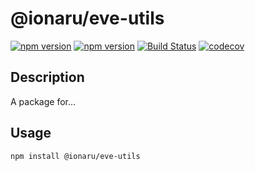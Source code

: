 # @ionaru/eve-utils

[![npm version](https://img.shields.io/npm/v/@ionaru/eve-utils.svg?style=for-the-badge)](https://www.npmjs.com/package/@ionaru/eve-utils)
[![npm version](https://img.shields.io/npm/v/@ionaru/eve-utils/next.svg?style=for-the-badge)](https://www.npmjs.com/package/@ionaru/eve-utils/v/next)
[![Build Status](https://img.shields.io/travis/Ionaru/eve-utils/master.svg?style=for-the-badge)](https://travis-ci.org/Ionaru/eve-utils)
[![codecov](https://img.shields.io/codecov/c/github/Ionaru/eve-utils/master.svg?style=for-the-badge)](https://codecov.io/gh/Ionaru/eve-utils)

## Description
A package for...

## Usage
```
npm install @ionaru/eve-utils
```
